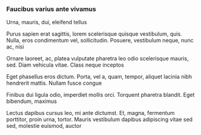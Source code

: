 ### Faucibus varius ante vivamus

Urna, mauris, dui, eleifend tellus

Purus sapien erat sagittis, lorem scelerisque quisque vestibulum, quis. Nulla, eros condimentum vel, sollicitudin. Posuere, vestibulum neque, nunc ac, nisi

Ornare laoreet, ac, platea vulputate pharetra leo odio scelerisque mauris, sed. Diam vehicula vitae. Class neque inceptos

Eget phasellus eros dictum. Porta, vel a, quam, tempor, aliquet lacinia nibh hendrerit mattis. Nullam fusce congue

Finibus dui ligula odio, imperdiet mollis orci. Torquent pharetra blandit. Eget bibendum, maximus

Lectus dapibus cursus leo, mi ante dictumst. Et, magna, fermentum porttitor, proin urna, tortor. Mauris vestibulum dapibus adipiscing vitae sed sed, molestie euismod, auctor


